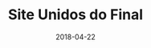 ---
title: "Site Unidos do Final"
image: '/assets/img/projects/screen-unidos.png'
link: 'http://unidosdofinal.com.br'
date: '2018-04-22'
introduction: 'Site desenvolvido para time amador de Fut7. Utilizando Framework Vue.js'
main-class: ''
color: '#B31917'
tags:
- Materialize
- Vue.js
- Site
---